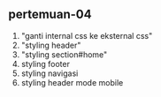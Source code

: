 ﻿## pertemuan-04
<ol>
<li>"ganti internal css ke eksternal css"</li>
<li>"styling header"</li>
<li>"styling section#home"</li>
<li>styling footer</li>
<li>styling navigasi</li>
<li>styling header mode mobile</li>
</ol>